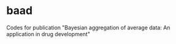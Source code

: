 # baad
Codes for publication "Bayesian aggregation of average data: An application in drug development"

